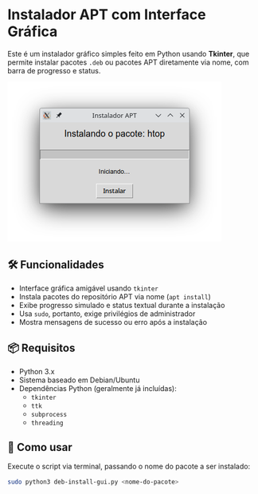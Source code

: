 # Instalador APT com Interface Gráfica

Este é um instalador gráfico simples feito em Python usando **Tkinter**, que permite instalar pacotes `.deb` ou pacotes APT diretamente via nome, com barra de progresso e status.

![screenshot](imgs/01.png) <!-- você pode colocar um link para um print da interface aqui -->

## 🛠️ Funcionalidades

- Interface gráfica amigável usando `tkinter`
- Instala pacotes do repositório APT via nome (`apt install`)
- Exibe progresso simulado e status textual durante a instalação
- Usa `sudo`, portanto, exige privilégios de administrador
- Mostra mensagens de sucesso ou erro após a instalação

## 📦 Requisitos

- Python 3.x
- Sistema baseado em Debian/Ubuntu
- Dependências Python (geralmente já incluídas):
  - `tkinter`
  - `ttk`
  - `subprocess`
  - `threading`

## 🚀 Como usar

Execute o script via terminal, passando o nome do pacote a ser instalado:

```bash
sudo python3 deb-install-gui.py <nome-do-pacote>
```
